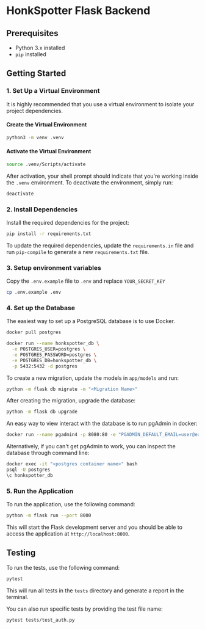 # HonkSpotter Flask Backend

## Prerequisites

- Python 3.x installed
- `pip` installed

## Getting Started

### 1. Set Up a Virtual Environment

It is highly recommended that you use a virtual environment to isolate your project dependencies.

#### Create the Virtual Environment

```bash
python3 -m venv .venv
```

#### Activate the Virtual Environment

```bash
source .venv/Scripts/activate
```

After activation, your shell prompt should indicate that you're working inside the `.venv` environment. To deactivate the environment, simply run:

```bash
deactivate
```

### 2. Install Dependencies

Install the required dependencies for the project:

```bash
pip install -r requirements.txt
```

To update the required dependencies, update the `requirements.in` file and run `pip-compile` to generate a new `requirements.txt` file.

### 3. Setup environment variables

Copy the `.env.example` file to `.env` and replace `YOUR_SECRET_KEY`

```bash
cp .env.example .env
```

### 4. Set up the Database

The easiest way to set up a PostgreSQL database is to use Docker.

```bash
docker pull postgres

docker run --name honkspotter_db \
  -e POSTGRES_USER=postgres \
  -e POSTGRES_PASSWORD=postgres \
  -e POSTGRES_DB=honkspotter_db \
  -p 5432:5432 -d postgres
```

To create a new migration, update the models in `app/models` and run:

```bash
python -m flask db migrate -m "<Migration Name>"
```

After creating the migration, upgrade the database:

```bash
python -m flask db upgrade
```

An easy way to view interact with the database is to run pgAdmin in docker:

```bash
docker run --name pgadmin4 -p 8080:80 -e "PGADMIN_DEFAULT_EMAIL=user@example.com" -e "PGADMIN_DEFAULT_PASSWORD=admin" -d dpage/pgadmin4
```

Alternatively, if you can't get pgAdmin to work, you can inspect the database through command line:

```bash
docker exec -it "<postgres container name>" bash
psql -U postgres
\c honkspotter_db
```

### 5. Run the Application

To run the application, use the following command:

```bash
python -m flask run --port 8000
```

This will start the Flask development server and you should be able to access the application at `http://localhost:8000`.

## Testing

To run the tests, use the following command:

```bash
pytest
```

This will run all tests in the `tests` directory and generate a report in the terminal.

You can also run specific tests by providing the test file name:

```bash
pytest tests/test_auth.py
```
